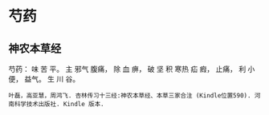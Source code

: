 # 芍药

## 神农本草经

芍药： 味 苦 平。 主 邪气 腹痛， 除 血 痹， 破 坚 积 寒热 疝 瘕， 止痛， 利 小便， 益气。 生 川 谷。


```{seealso}
叶磊，高亚慧，周鸿飞. 杏林传习十三经:神农本草经、本草三家合注 (Kindle位置590). 河南科学技术出版社. Kindle 版本. 
```